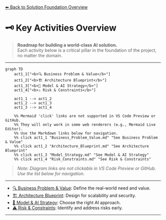 [⬅ Back to Solution Foundation Overview](README.md)

# 🗝️ Key Activities Overview

> **Roadmap for building a world-class AI solution.**  
> Each activity below is a critical pillar in the foundation of the project, no matter the domain.

---

```mermaid
graph TD
    act1_1["<b>🔍 Business Problem & Value</b>"]
    act1_2["<b>🏗️ Architecture Blueprint</b>"]
    act1_3["<b>🤖 Model & AI Strategy</b>"]
    act1_4["<b>⚠️ Risk & Constraints</b>"]

    act1_1 --> act1_2
    act1_2 --> act1_3
    act1_3 --> act1_4

    %% Mermaid 'click' links are not supported in VS Code Preview or GitHub.
    %% They will only work in some web renderers (e.g., Mermaid Live Editor).
    %% Use the Markdown links below for navigation.
    %% click act1_1 "Business_Problem_Value.md" "See Business Problem & Value"
    %% click act1_2 "Architecture_Blueprint.md" "See Architecture Blueprint"
    %% click act1_3 "Model_Strategy.md" "See Model & AI Strategy"
    %% click act1_4 "Risk_Constraints.md" "See Risk & Constraints"
```

> _Note: Diagram links are not clickable in VS Code Preview or GitHub. Use the list below for navigation._

---

- [🔍 Business Problem & Value](Business_Problem_Value.md): Define the real-world need and value.
- [🏗️ Architecture Blueprint](Architecture_Blueprint.md): Design for scalability and security.
- [🤖 Model & AI Strategy](Model_Strategy.md): Choose the right AI approach.
- [⚠️ Risk & Constraints](Risk_Constraints.md): Identify and address risks early.

---
